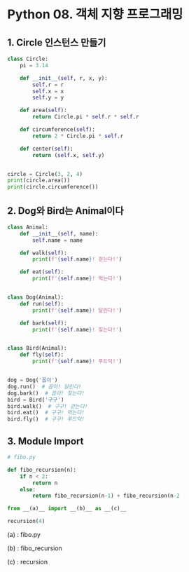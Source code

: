 # Python 08. 객체 지향 프로그래밍

## 1. Circle 인스턴스 만들기

```python
class Circle:
    pi = 3.14

    def __init__(self, r, x, y):
        self.r = r
        self.x = x
        self.y = y

    def area(self):
        return Circle.pi * self.r * self.r

    def circumference(self):
        return 2 * Circle.pi * self.r

    def center(self):
        return (self.x, self.y)


circle = Circle(3, 2, 4)
print(circle.area())
print(circle.circumference())
```

## 2.  Dog와 Bird는 Animal이다

```python
class Animal:
    def __init__(self, name):
        self.name = name

    def walk(self):
        print(f'{self.name}! 걷는다!')

    def eat(self):
        print(f'{self.name}! 먹는다!')


class Dog(Animal):
    def run(self):
        print(f'{self.name}! 달린다!')

    def bark(self):
        print(f'{self.name}! 짖는다!')


class Bird(Animal):
    def fly(self):
        print(f'{self.name}! 푸드덕!')


dog = Dog('꼽이')
dog.run()  # 꼽이! 달린다!
dog.bark()  # 꼽이! 짖는다!
bird = Bird('구구')
bird.walk()  # 구구! 걷는다!
bird.eat()  # 구구! 먹는다!
bird.fly()  # 구구! 푸드덕!
```

## 3. Module Import

```python
# fibo.py

def fibo_recursion(n):
    if n < 2:
        return n
    else:
        return fibo_recursion(n-1) + fibo_recursion(n-2
```

```python
from __(a)__ import __(b)__ as __(c)__

recursion(4)
```

(a) : fibo.py 

(b) : fibo_recursion

(c) : recursion
